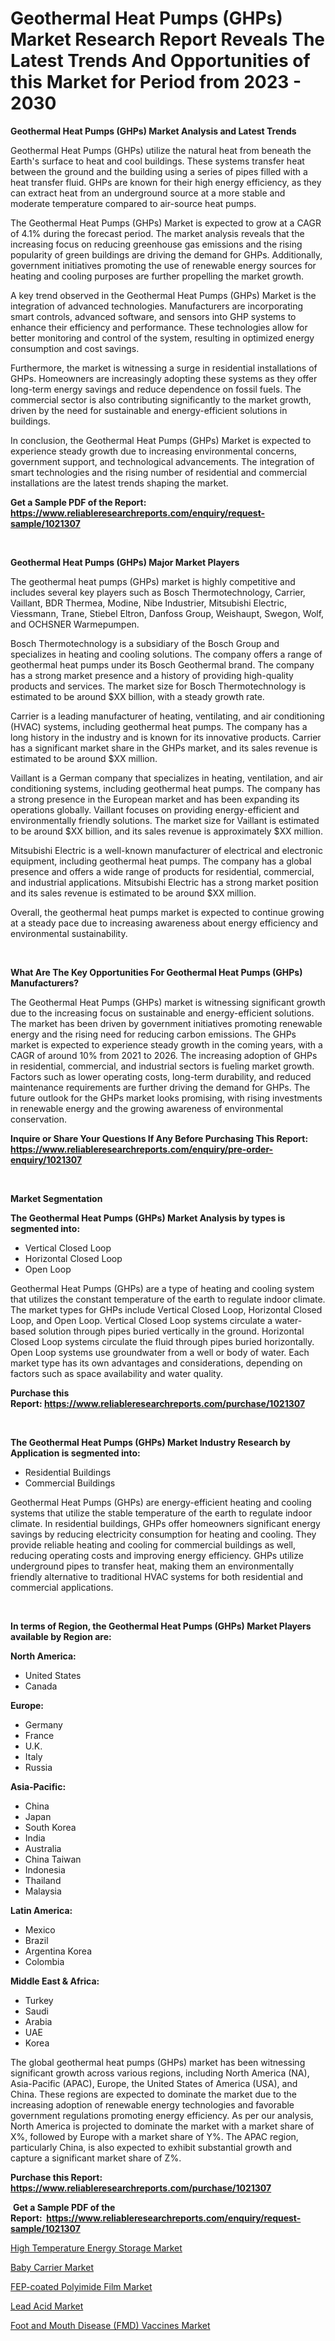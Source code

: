 <p><h1>Geothermal Heat Pumps (GHPs) Market Research Report Reveals The Latest Trends And Opportunities of this Market for Period from 2023 - 2030</h1></p><p><strong>Geothermal Heat Pumps (GHPs) Market Analysis and Latest Trends</strong></p>
<p><p>Geothermal Heat Pumps (GHPs) utilize the natural heat from beneath the Earth's surface to heat and cool buildings. These systems transfer heat between the ground and the building using a series of pipes filled with a heat transfer fluid. GHPs are known for their high energy efficiency, as they can extract heat from an underground source at a more stable and moderate temperature compared to air-source heat pumps.</p><p>The Geothermal Heat Pumps (GHPs) Market is expected to grow at a CAGR of 4.1% during the forecast period. The market analysis reveals that the increasing focus on reducing greenhouse gas emissions and the rising popularity of green buildings are driving the demand for GHPs. Additionally, government initiatives promoting the use of renewable energy sources for heating and cooling purposes are further propelling the market growth.</p><p>A key trend observed in the Geothermal Heat Pumps (GHPs) Market is the integration of advanced technologies. Manufacturers are incorporating smart controls, advanced software, and sensors into GHP systems to enhance their efficiency and performance. These technologies allow for better monitoring and control of the system, resulting in optimized energy consumption and cost savings.</p><p>Furthermore, the market is witnessing a surge in residential installations of GHPs. Homeowners are increasingly adopting these systems as they offer long-term energy savings and reduce dependence on fossil fuels. The commercial sector is also contributing significantly to the market growth, driven by the need for sustainable and energy-efficient solutions in buildings.</p><p>In conclusion, the Geothermal Heat Pumps (GHPs) Market is expected to experience steady growth due to increasing environmental concerns, government support, and technological advancements. The integration of smart technologies and the rising number of residential and commercial installations are the latest trends shaping the market.</p></p>
<p><strong>Get a Sample PDF of the Report:&nbsp; <a href="https://www.reliableresearchreports.com/enquiry/request-sample/1021307">https://www.reliableresearchreports.com/enquiry/request-sample/1021307</a></strong></p>
<p>&nbsp;</p>
<p><strong>Geothermal Heat Pumps (GHPs) Major Market Players</strong></p>
<p><p>The geothermal heat pumps (GHPs) market is highly competitive and includes several key players such as Bosch Thermotechnology, Carrier, Vaillant, BDR Thermea, Modine, Nibe Industrier, Mitsubishi Electric, Viessmann, Trane, Stiebel Eltron, Danfoss Group, Weishaupt, Swegon, Wolf, and OCHSNER Warmepumpen.</p><p>Bosch Thermotechnology is a subsidiary of the Bosch Group and specializes in heating and cooling solutions. The company offers a range of geothermal heat pumps under its Bosch Geothermal brand. The company has a strong market presence and a history of providing high-quality products and services. The market size for Bosch Thermotechnology is estimated to be around $XX billion, with a steady growth rate.</p><p>Carrier is a leading manufacturer of heating, ventilating, and air conditioning (HVAC) systems, including geothermal heat pumps. The company has a long history in the industry and is known for its innovative products. Carrier has a significant market share in the GHPs market, and its sales revenue is estimated to be around $XX million.</p><p>Vaillant is a German company that specializes in heating, ventilation, and air conditioning systems, including geothermal heat pumps. The company has a strong presence in the European market and has been expanding its operations globally. Vaillant focuses on providing energy-efficient and environmentally friendly solutions. The market size for Vaillant is estimated to be around $XX billion, and its sales revenue is approximately $XX million.</p><p>Mitsubishi Electric is a well-known manufacturer of electrical and electronic equipment, including geothermal heat pumps. The company has a global presence and offers a wide range of products for residential, commercial, and industrial applications. Mitsubishi Electric has a strong market position and its sales revenue is estimated to be around $XX million.</p><p>Overall, the geothermal heat pumps market is expected to continue growing at a steady pace due to increasing awareness about energy efficiency and environmental sustainability.</p></p>
<p>&nbsp;</p>
<p><strong>What Are The Key Opportunities For Geothermal Heat Pumps (GHPs) Manufacturers?</strong></p>
<p><p>The Geothermal Heat Pumps (GHPs) market is witnessing significant growth due to the increasing focus on sustainable and energy-efficient solutions. The market has been driven by government initiatives promoting renewable energy and the rising need for reducing carbon emissions. The GHPs market is expected to experience steady growth in the coming years, with a CAGR of around 10% from 2021 to 2026. The increasing adoption of GHPs in residential, commercial, and industrial sectors is fueling market growth. Factors such as lower operating costs, long-term durability, and reduced maintenance requirements are further driving the demand for GHPs. The future outlook for the GHPs market looks promising, with rising investments in renewable energy and the growing awareness of environmental conservation.</p></p>
<p><strong>Inquire or Share Your Questions If Any Before Purchasing This Report: <a href="https://www.reliableresearchreports.com/enquiry/pre-order-enquiry/1021307">https://www.reliableresearchreports.com/enquiry/pre-order-enquiry/1021307</a></strong></p>
<p>&nbsp;</p>
<p><strong>Market Segmentation</strong></p>
<p><strong>The Geothermal Heat Pumps (GHPs) Market Analysis by types is segmented into:</strong></p>
<p><ul><li>Vertical Closed Loop</li><li>Horizontal Closed Loop</li><li>Open Loop</li></ul></p>
<p><p>Geothermal Heat Pumps (GHPs) are a type of heating and cooling system that utilizes the constant temperature of the earth to regulate indoor climate. The market types for GHPs include Vertical Closed Loop, Horizontal Closed Loop, and Open Loop. Vertical Closed Loop systems circulate a water-based solution through pipes buried vertically in the ground. Horizontal Closed Loop systems circulate the fluid through pipes buried horizontally. Open Loop systems use groundwater from a well or body of water. Each market type has its own advantages and considerations, depending on factors such as space availability and water quality.</p></p>
<p><strong>Purchase this Report:&nbsp;<a href="https://www.reliableresearchreports.com/purchase/1021307">https://www.reliableresearchreports.com/purchase/1021307</a></strong></p>
<p>&nbsp;</p>
<p><strong>The Geothermal Heat Pumps (GHPs) Market Industry Research by Application is segmented into:</strong></p>
<p><ul><li>Residential Buildings</li><li>Commercial Buildings</li></ul></p>
<p><p>Geothermal Heat Pumps (GHPs) are energy-efficient heating and cooling systems that utilize the stable temperature of the earth to regulate indoor climate. In residential buildings, GHPs offer homeowners significant energy savings by reducing electricity consumption for heating and cooling. They provide reliable heating and cooling for commercial buildings as well, reducing operating costs and improving energy efficiency. GHPs utilize underground pipes to transfer heat, making them an environmentally friendly alternative to traditional HVAC systems for both residential and commercial applications.</p></p>
<p>&nbsp;</p>
<p><strong>In terms of Region, the Geothermal Heat Pumps (GHPs) Market Players available by Region are:</strong></p>
<p>
    <p> <strong> North America: </strong>
        <ul>
            <li>United States</li>
            <li>Canada</li>
        </ul>
        </p> 
    <p> <strong> Europe: </strong>
        <ul>
            <li>Germany</li>
            <li>France</li>
            <li>U.K.</li>
            <li>Italy</li>
            <li>Russia</li>
        </ul>
        </p> 
    <p> <strong> Asia-Pacific: </strong>
        <ul>
            <li>China</li>
            <li>Japan</li>
            <li>South Korea</li>
            <li>India</li>
            <li>Australia</li>
            <li>China Taiwan</li>
            <li>Indonesia</li>
            <li>Thailand</li>
            <li>Malaysia</li>
        </ul>
        </p> 
    <p> <strong> Latin America: </strong>
        <ul>
            <li>Mexico</li>
            <li>Brazil</li>
            <li>Argentina Korea</li>
            <li>Colombia</li>
        </ul>
        </p> 
    <p> <strong> Middle East & Africa: </strong>
        <ul>
            <li>Turkey</li>
            <li>Saudi</li>
            <li>Arabia</li>
            <li>UAE</li>
            <li>Korea</li>
        </ul>
    </p>
    </p>
<p><p>The global geothermal heat pumps (GHPs) market has been witnessing significant growth across various regions, including North America (NA), Asia-Pacific (APAC), Europe, the United States of America (USA), and China. These regions are expected to dominate the market due to the increasing adoption of renewable energy technologies and favorable government regulations promoting energy efficiency. As per our analysis, North America is projected to dominate the market with a market share of X%, followed by Europe with a market share of Y%. The APAC region, particularly China, is also expected to exhibit substantial growth and capture a significant market share of Z%.</p></p>
<p><strong>Purchase this Report: <a href="https://www.reliableresearchreports.com/purchase/1021307">https://www.reliableresearchreports.com/purchase/1021307</a></strong></p>
<p>&nbsp;<strong>Get a Sample PDF of the Report:&nbsp;&nbsp;<a href="https://www.reliableresearchreports.com/enquiry/request-sample/1021307">https://www.reliableresearchreports.com/enquiry/request-sample/1021307</a></strong></p>
<p><strong></strong></p>
<p><p><a href="https://www.linkedin.com/pulse/high-temperature-energy-storage-market-size-2023-2030-global-lpude/">High Temperature Energy Storage Market</a></p><p><a href="https://github.com/PeterParrish5/Market-Research-Report-List-1/blob/main/baby-carrier-market.md">Baby Carrier Market</a></p><p><a href="https://github.com/WillieWoodard/Market-Research-Report-List-1/blob/main/fep-coated-polyimide-film-market.md">FEP-coated Polyimide Film Market</a></p><p><a href="https://www.linkedin.com/pulse/lead-acid-market-research-report-provides-thorough-industry-tynme/">Lead Acid Market</a></p><p><a href="https://issuu.com/reportprime-2/docs/foot-and-mouth-disease-fmd-vaccines-market-size-20?fr=xKAE9_zU1NQ">Foot and Mouth Disease (FMD) Vaccines Market</a></p></p>